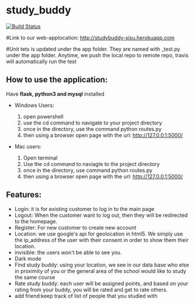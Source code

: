 # study_buddy 
[![Build Status](https://travis-ci.com/dailesjsu/study_buddy.svg?branch=master)](https://travis-ci.com/dailesjsu/study_buddy)

#Link to our web-applocation:
http://studybuddy-sjsu.herokuapp.com

#Unit tets is updated under the app folder. They are named with _test.py under the app folder. Anytime, we push the local repo to remote repo, travis will automatically run the test  

## How to use the application:
 Have **flask, python3 and mysql** installed
 - Windows Users: 
    1. open powershell
    2. use the cd command to navigate to your project directory
    3. once in the directory, use the command python routes.py
    4. then using a browser open page with the url: http://127.0.0.1:5000/
  
 - Mac users:
    1. Open terminal 
    2. Use the cd command to naviagte to the project directory
    3. once in the directory, use command python routes.py
    4. then using a browser open page with the url: http://127.0.0.1:5000/

## Features: 

 - Login: it is for existing customer to log in to the main page
 - Logout: When the customer want to log out, then they will be redirected to the homepage.
 - Register: For new customer to create new account
 - Location: we use google's api for geolocation in html5. We simply use the ip_address of the user with their consent in order to show    them their location.
 - invisible: the users won't be able to see you.
 - Dark mode
 - Find study buddy: using your location, we see in our data base who else in proximity of you or the general area of the school   would    like to study the same course
 - Rate study buddy: each user will be assigned points, and based on your rating from your buddy, you will be rated and get to rate others.
- add friend:keep track of list of people that you studied with
